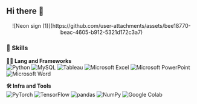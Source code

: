 ## Hi there 👋
<div align="center">
  ![Neon sign (1)](https://github.com/user-attachments/assets/bee18770-beac-4605-b912-5321d172c3a7)
</div>









### 🦾 Skills
**🧑‍💻 Lang and Frameworks** <br/>
![Python](https://img.shields.io/badge/python-3776AB.svg?&style=for-the-badge&logo=python&logoColor=white)  ![MySQL](https://img.shields.io/badge/mysql-4479A1.svg?&style=for-the-badge&logo=mysql&logoColor=white)   ![Tableau](https://img.shields.io/badge/tableau-E97627.svg?&style=for-the-badge&logo=tableau&logoColor=white)   ![Microsoft Excel](https://img.shields.io/badge/microsoftexcel-217346.svg?&style=for-the-badge&logo=microsoftexcel&logoColor=white)   ![Microsoft PowerPoint](https://img.shields.io/badge/microsoftpowerpoint-B7472A.svg?&style=for-the-badge&logo=microsoftpowerpoint&logoColor=white)   ![Microsoft Word](https://img.shields.io/badge/microsoftword-2B579A.svg?&style=for-the-badge&logo=microsoftword&logoColor=white)   



**🛠️ Infra and Tools** <br/>
![PyTorch](https://img.shields.io/badge/pytorch-EE4C2C.svg?&style=for-the-badge&logo=pytorch&logoColor=white)  ![TensorFlow](https://img.shields.io/badge/tensorflow-FF6F00.svg?&style=for-the-badge&logo=tensorflow&logoColor=white)  ![pandas](https://img.shields.io/badge/pandas-150458.svg?&style=for-the-badge&logo=pandas&logoColor=white)  ![NumPy](https://img.shields.io/badge/numpy-013243.svg?&style=for-the-badge&logo=numpy&logoColor=white)  ![Google Colab](https://img.shields.io/badge/googlecolab-F9AB00.svg?&style=for-the-badge&logo=googlecolab&logoColor=white)   




<!--
**geungjungsu/geungjungsu** is a ✨ _special_ ✨ repository because its `README.md` (this file) appears on your GitHub profile.

Here are some ideas to get you started:

- 🔭 I’m currently working on ...
- 🌱 I’m currently learning ...
- 👯 I’m looking to collaborate on ...
- 🤔 I’m looking for help with ...
- 💬 Ask me about ...
- 📫 How to reach me: ...
- 😄 Pronouns: ...
- ⚡ Fun fact: ...
-->
